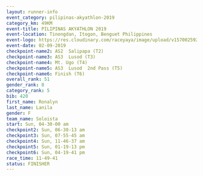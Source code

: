 ```yaml
---
layout: runner-info 
event_category: pilipinas-akyathlon-2019 
category_km: 49KM 
event-title: PILIPINAS AKYATHLON 2019 
event-location: Tinongdan, Itogon, Benguet Philippines 
event-logo: https://res.cloudinary.com/raceyaya/image/upload/v1570025921/logo/akyathlon_jsxiv8.jpg 
event-date: 02-09-2019 
checkpoint-name2: AS2  Salipapa (T2) 
checkpoint-name3: AS3  Lusod (T3) 
checkpoint-name4: Mt. Ugo (T4) 
checkpoint-name5: AS3  Lusod  2nd Pass (T5) 
checkpoint-name6: Finish (T6) 
overall_rank: 51
gender_rank: 8
category_rank: 5
bib: 420
first_name: Ronalyn
last_name: Lanila
gender: F
team_name: Soloista
start: Sun, 04-30-00 am
checkpoint2: Sun, 06-30-13 am
checkpoint3: Sun, 07-55-45 am
checkpoint4: Sun, 11-46-37 am
checkpoint5: Sun, 01-19-13 pm
checkpoint6: Sun, 04-19-41 pm
race_time: 11-49-41
status: FINISHER
---
```

